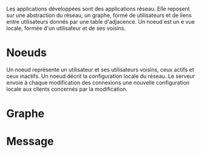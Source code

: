 Les applications développées sont des applications réseau. Elle reposent sur une abstraction du réseau, un graphe, formé de utilisateurs et de liens entre utilisateurs donnés par une table d'adjacence. Un noeud est un e vue locale, formée d'un utilisateur et de ses voisins.

# Noeuds

Un noeud représente un utilisateur et ses utilisateurs voisins, ceux actifs et ceux inactifs. Un noeud décrit la configuration locale du réseau. Le serveur envoie à chaque modification des connexions une nouvelle configuration locale aux clients concernés par la modification.

# Graphe

# Message